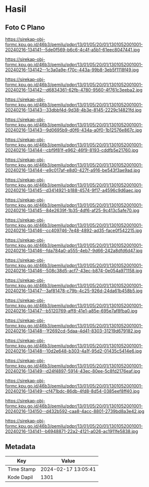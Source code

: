 # Hasil

## Foto C Plano

https://sirekap-obj-formc.kpu.go.id/46b3/pemilu/pdpr/13/01/05/20/01/1301052001001-20240216-134141--5de0f569-b6c6-4c4f-a5b1-61eec8047441.jpg

https://sirekap-obj-formc.kpu.go.id/46b3/pemilu/pdpr/13/01/05/20/01/1301052001001-20240216-134142--1c3a0a9e-f70c-443a-99b8-3eb5f1118f49.jpg

https://sirekap-obj-formc.kpu.go.id/46b3/pemilu/pdpr/13/01/05/20/01/1301052001001-20240216-134142--d6834361-62fb-4780-9560-4f761c3eeba2.jpg

https://sirekap-obj-formc.kpu.go.id/46b3/pemilu/pdpr/13/01/05/20/01/1301052001001-20240216-134143--33dbbf4d-9d38-4b3e-8145-2229c14821fd.jpg

https://sirekap-obj-formc.kpu.go.id/46b3/pemilu/pdpr/13/01/05/20/01/1301052001001-20240216-134143--9d0695b9-d0f6-434a-a0f0-1b12576e867c.jpg

https://sirekap-obj-formc.kpu.go.id/46b3/pemilu/pdpr/13/01/05/20/01/1301052001001-20240216-134144--cbf9f81f-e962-46f9-8193-cddfb5e21760.jpg

https://sirekap-obj-formc.kpu.go.id/46b3/pemilu/pdpr/13/01/05/20/01/1301052001001-20240216-134144--e9c017af-e8d0-427f-a916-be543f3ae9ad.jpg

https://sirekap-obj-formc.kpu.go.id/46b3/pemilu/pdpr/13/01/05/20/01/1301052001001-20240216-134145--d3414921-b188-4574-9f17-a4596c9d6aec.jpg

https://sirekap-obj-formc.kpu.go.id/46b3/pemilu/pdpr/13/01/05/20/01/1301052001001-20240216-134145--84e2639f-1b35-4df6-af25-9c413c5afe70.jpg

https://sirekap-obj-formc.kpu.go.id/46b3/pemilu/pdpr/13/01/05/20/01/1301052001001-20240216-134146--cc409746-7e48-4892-ad35-face0f542215.jpg

https://sirekap-obj-formc.kpu.go.id/46b3/pemilu/pdpr/13/01/05/20/01/1301052001001-20240216-134146--fda784a0-a555-4eb7-9d66-242a8dfd6d47.jpg

https://sirekap-obj-formc.kpu.go.id/46b3/pemilu/pdpr/13/01/05/20/01/1301052001001-20240216-134146--508c38d5-acf7-43ec-b874-0e054a971158.jpg

https://sirekap-obj-formc.kpu.go.id/46b3/pemilu/pdpr/13/01/05/20/01/1301052001001-20240216-134147--3af81478-c79b-4c25-926d-24da61b458b5.jpg

https://sirekap-obj-formc.kpu.go.id/46b3/pemilu/pdpr/13/01/05/20/01/1301052001001-20240216-134147--b5120769-aff8-41e1-a85e-695e7af8fba0.jpg

https://sirekap-obj-formc.kpu.go.id/46b3/pemilu/pdpr/13/01/05/20/01/1301052001001-20240216-134148--1f2692cd-5daa-4d41-8303-31219d679182.jpg

https://sirekap-obj-formc.kpu.go.id/46b3/pemilu/pdpr/13/01/05/20/01/1301052001001-20240216-134148--10d2e648-b303-4a1f-95d2-01435c5414e6.jpg

https://sirekap-obj-formc.kpu.go.id/46b3/pemilu/pdpr/13/01/05/20/01/1301052001001-20240216-134149--d24f4897-5914-43ec-80ee-5c8fd2176eaf.jpg

https://sirekap-obj-formc.kpu.go.id/46b3/pemilu/pdpr/13/01/05/20/01/1301052001001-20240216-134149--cf471bdc-86db-4fd8-8d54-0385eef8ff40.jpg

https://sirekap-obj-formc.kpu.go.id/46b3/pemilu/pdpr/13/01/05/20/01/1301052001001-20240216-134150--d432b592-caa8-4acc-8801-2739bd8a3e42.jpg

https://sirekap-obj-formc.kpu.go.id/46b3/pemilu/pdpr/13/01/05/20/01/1301052001001-20240216-134141--b6948871-22a2-4121-a026-ac1911fe5838.jpg


## Metadata

| Key        | Value               |
| ---------- | ------------------- |
| Time Stamp | 2024-02-17 13:05:41 |
| Kode Dapil | 1301                |



